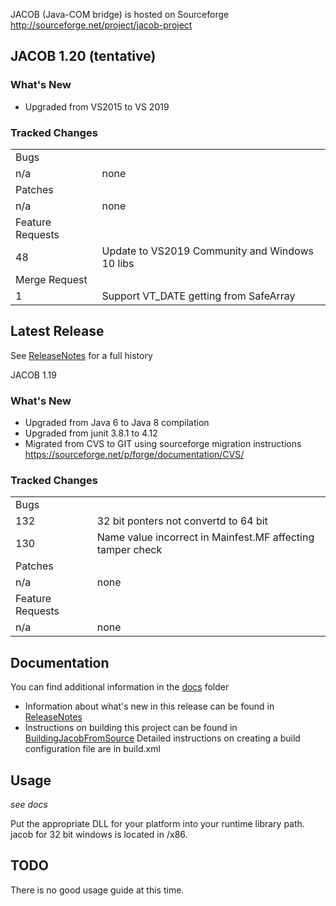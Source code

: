 JACOB (Java-COM bridge) is hosted on Sourceforge http://sourceforge.net/project/jacob-project

## JACOB 1.20 (tentative)
### What's New
*   Upgraded from VS2015 to VS 2019
### Tracked Changes
| | |
|-|-|
|Bugs              | |
|n/a               | none |
|Patches           | |
| n/a              |	none |
| Feature Requests | |
| 48               |Update to VS2019 Community and Windows 10 libs |
| Merge Request    | |
| 1                | Support VT_DATE getting from SafeArray |

## Latest Release ##
See [ReleaseNotes](docs/ReleaseNotes.md) for a full history

JACOB 1.19
### What's New
* Upgraded from Java 6 to Java 8 compilation
* Upgraded from junit 3.8.1 to 4.12
* Migrated from CVS to GIT using sourceforge migration instructions https://sourceforge.net/p/forge/documentation/CVS/
### Tracked Changes
| | |
|-|-|
|Bugs              | |
| 132	           | 32 bit ponters not convertd to 64 bit |
| 130              | Name value incorrect in Mainfest.MF affecting tamper check|
|Patches           | |
| n/a              |	none |
| Feature Requests | |
| n/a              |	none |

## Documentation ##
You can find additional information in the [docs](docs) folder
* Information about what's new in this release can be found in [ReleaseNotes](docs/ReleaseNotes.md)
* Instructions on building this project can be found in [BuildingJacobFromSource](docs/BuildingJacobFromSource.md)
Detailed instructions on creating a build configuration file are in build.xml

## Usage ## 
_see docs_

Put the appropriate DLL for your platform into your runtime library path.
jacob for 32 bit windows is located in /x86.

## TODO ##
There is no good usage guide at this time.